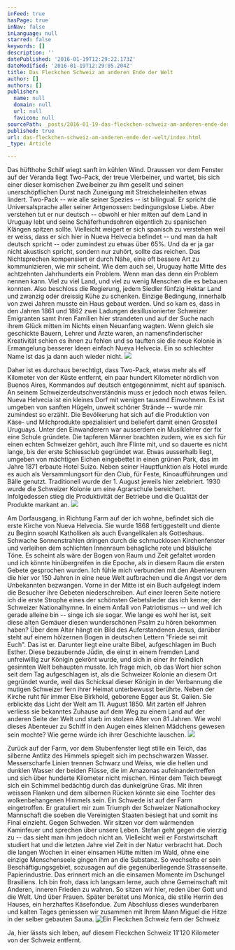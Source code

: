 ```yaml
---
inFeed: true
hasPage: true
inNav: false
inLanguage: null
starred: false
keywords: []
description: ''
datePublished: '2016-01-19T12:29:22.173Z'
dateModified: '2016-01-19T12:29:05.204Z'
title: Das Fleckchen Schweiz am anderen Ende der Welt
author: []
authors: []
publisher:
  name: null
  domain: null
  url: null
  favicon: null
sourcePath: _posts/2016-01-19-das-fleckchen-schweiz-am-anderen-ende-der-welt.md
published: true
url: das-fleckchen-schweiz-am-anderen-ende-der-welt/index.html
_type: Article

---
```

Das hüfthohe Schilf wiegt sanft im kühlen Wind. Draussen vor dem Fenster auf der Veranda liegt Two-Pack, der treue Vierbeiner, und wartet, bis sich einer dieser komischen Zweibeiner zu ihm gesellt und seinen unerschöpflichen Durst nach Zuneigung mit Streicheleinheiten etwas lindert. Two-Pack -- wie alle seiner Spezies -- ist bilingual. Er spricht die Universalsprache aller seiner Artgenossen: bedingungslose Liebe. Aber verstehen tut er nur deutsch -- obwohl er hier mitten auf dem Land in Uruguay lebt und seine Schäferhundsohren eigentlich zu spanischen Klängen spitzen sollte. Vielleicht weigert er sich spanisch zu verstehen weil er weiss, dass er sich hier in Nueva Helvecia befindet -- und man da halt deutsch spricht -- oder zumindest zu etwas über 65%. Und da er ja gar nicht akustisch spricht, sondern nur zuhört, sollte das reichen. Das Nichtsprechen kompensiert er durch Nähe, eine oft bessere Art zu kommunizieren, wie mir scheint.
Wie dem auch sei, Uruguay hatte Mitte des achtzehnten Jahrhunderts ein Problem. Wenn man das denn ein Problem nennen kann. Viel zu viel Land, und viel zu wenig Menschen die es bebauen konnten. Also beschloss die Regierung, jedem Siedler fünfzig Hektar Land und zwanzig oder dreissig Kühe zu schenken. Einzige Bedingung, innerhalb von zwei Jahren musste ein Haus gebaut werden.
Und so kam es, dass in den Jahren 1861 und 1862 zwei Ladungen desillusionierter Schweizer Emigranten samt ihren Familien hier strandeten und auf der Suche nach ihrem Glück mitten im Nichts einen Neuanfang wagten. Wenn gleich sie geschickte Bauern, Lehrer und Ärzte waren, an namensfinderischer Kreativität schien es ihnen zu fehlen und so tauften sie die neue Kolonie in Ermangelung besserer Ideen einfach Nueva Helvecia. Ein so schlechter Name ist das ja dann auch wieder nicht.
![](https://the-grid-user-content.s3-us-west-2.amazonaws.com/07123e89-dcb7-4ce9-a8f8-85943222bea7.jpg)

Daher ist es durchaus berechtigt, dass Two-Pack, etwas mehr als elf Kilometer von der Küste entfernt, ein paar hundert Kilometer nördlich von Buenos Aires, Kommandos auf deutsch entgegennimmt, nicht auf spanisch. An seinem Schweizerdeutschverständnis muss er jedoch noch etwas feilen.
Nueva Helvecia ist ein kleines Dorf mit wenigen tausend Einwohnern. Es ist umgeben von sanften Hügeln, unweit schöner Strände -- wurde mir zumindest so erzählt. Die Bevölkerung hat sich auf die Produktion von Käse- und Milchprodukte spezialisiert und beliefert damit einen Grossteil Uruguays. Unter den Einwanderern war ausserdem ein Musiklehrer der fix eine Schule gründete. Die tapferen Männer brachten zudem, wie es sich für einen echten Schweizer gehört, auch ihre Flinte mit, und so dauerte es nicht lange, bis der erste Schiessclub gegründet war. Etwas ausserhalb liegt, umgeben von mächtigen Eichen eingebettet in einen grünen Park, das im Jahre 1871 erbaute Hotel Suizo. Neben seiner Hauptfunktion als Hotel wurde es auch als Versammlungsort für den Club, für Feste, Kinoaufführungen und Bälle genutzt. Traditionell wurde der 1\. August jeweils hier zelebriert. 1930 wurde die Schweizer Kolonie um eine Agrarschule bereichert. Infolgedessen stieg die Produktivität der Betriebe und die Qualität der Produkte markant an.
![](https://the-grid-user-content.s3-us-west-2.amazonaws.com/7b473560-3167-45c7-a3b3-dbc4830d095e.jpg)

Am Dorfausgang, in Richtung Farm auf der ich wohne, befindet sich die erste Kirche von Nueva Helvecia. Sie wurde 1868 fertiggestellt und diente zu Beginn sowohl Katholiken als auch Evangelikalen als Gotteshaus. Schwache Sonnenstrahlen dringen durch die schmucklosen Kirchenfenster und verleihen dem schlichten Innenraum behagliche rote und bläuliche Töne. Es scheint als wäre der Bogen von Raum und Zeit gefaltet worden und ich könnte hinübergreifen in die Epoche, als in diesem Raum die ersten Gebete gesprochen wurden. Ich fühle mich verbunden mit den Abenteurern die hier vor 150 Jahren in eine neue Welt aufbrachen und die Angst vor dem Unbekannten bezwangen.
Vorne in der Mitte ist ein Buch aufgelegt indem die Besucher ihre Gebeten niederschreiben. Auf einer leeren Seite notiere ich die erste Strophe eines der schönsten Gebetslieder das ich kenne; der Schweizer Nationalhymne. In einem Anfall von Patriotismus -- und weil ich gerade alleine bin -- singe ich sie sogar. Wie lange es wohl her ist, seit diese alten Gemäuer diesen wunderschönen Psalm zu hören bekommen haben?
Über dem Altar hängt ein Bild des Auferstandenen Jesus, darüber steht auf einem hölzernen Bogen in deutschen Lettern "Friede sei mit Euch". Das ist er. Darunter liegt eine uralte Bibel, aufgeschlagen im Buch Esther. Diese bezaubernde Jüdin, die einst in einem fremden Land unfreiwillig zur Königin gekrönt wurde, und sich in einer ihr feindlich gesinnten Welt behaupten musste. Ich frage mich, ob das Wort hier schon seit dem Tag aufgeschlagen ist, als die Schweizer Kolonie an diesem Ort gegründet wurde, weil das Schicksal dieser Königin in der Verbannung die mutigen Schweizer fern ihrer Heimat unterbewusst berührte.
Neben der Kirche ruht für immer Else Birkhold, geborene Egger aus St. Galien. Sie erblickte das Licht der Welt am 11\. August 1850\. Mit zarten elf Jahren verliess sie bekanntes Zuhause auf dem Weg zu einem Land auf der anderen Seite der Welt und starb im stolzen Alter von 81 Jahren. Wie wohl dieses Abenteuer zu Schiff in den Augen eines kleinen Mädchens gewesen sein mochte? Wie gerne würde ich ihrer Geschichte lauschen.
![](https://the-grid-user-content.s3-us-west-2.amazonaws.com/f49f634d-8df5-4067-bf06-9ce6abe1cabe.jpg)

Zurück auf der Farm, vor dem Stubenfenster liegt stille ein Teich, das silberne Antlitz des Himmels spiegelt sich im pechschwarzen Wasser. Messerscharfe Linien trennen Schwarz und Weiss, wie die hellen und dunklen Wasser der beiden Flüsse, die im Amazonas aufeinandertreffen und sich über hunderte Kilometer nicht mischen. Hinter dem Teich bewegt sich ein Schimmel bedächtig durch das dunkelgrüne Gras. Mit ihren weissen Flanken und dem silbernen Rücken könnte sie eine Tochter des wolkenbehangenen Himmels sein.
Ein Schwede ist auf der Farm eingetroffen. Er gratuliert mir zum Triumph der Schweizer Nationalhockey Mannschaft die soeben die Vereinigten Staaten besiegt hat und somit ins Final einzieht. Gegen Schweden.
Wir sitzen vor dem wärmenden Kaminfeuer und sprechen über unsere Leben. Stefan geht gegen die vierzig zu -- das sieht man ihm jedoch nicht an. Vielleicht weil er Forstwirtschaft studiert hat und die letzten Jahre viel Zeit in der Natur verbracht hat. Doch die langen Wochen in einer einsamen Hütte mitten im Wald, ohne eine einzige Menschenseele gingen ihm an die Substanz. So wechselte er sein Beschäftigungsgebiet, sozusagen auf die gegenüberliegende Strassenseite. Papierindustrie. Das erinnert mich an die einsamen Momente im Dschungel Brasiliens. Ich bin froh, dass ich langsam lerne, auch ohne Gemeinschaft mit Anderen, inneren Frieden zu wahren. So sitzen wir hier, reden über Gott und die Welt. Und über Frauen. Später bereitet uns Monica, die stille Herrin des Hauses, ein herzhaftes Käsefondue. Zum Abschluss dieses wunderbaren und kalten Tages geniessen wir zusammen mit Ihrem Mann Miguel die Hitze in der selber gebauten Sauna.
![Ein Fleckchen Schweiz fern der Schweiz](https://the-grid-user-content.s3-us-west-2.amazonaws.com/49e9900e-2af1-419d-913c-3184b32edf2e.jpg)

Ja, hier lässts sich leben, auf diesem Fleckchen Schweiz 11'120 Kilometer von der Schweiz entfernt.